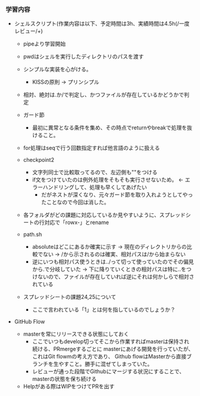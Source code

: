 ### 学習内容
- シェルスクリプト(作業内容は以下、予定時間は3h、実績時間は4.5h(/一度レビュー/+)
  - pipeより学習開始
  - pwdはシェルを実行したディレクトリのパスを渡す

  - シンプルな実装を心がける。
    - KISSの原則 -> プリンシプル
  - 相対、絶対は.か/で判定し、かつファイルが存在しているかどうかで判定
  - ガード節
    - 最初に異常となる条件を集め、その時点でreturnやbreakで処理を抜けること。

  - for処理はseqで行う回数指定すれば他言語のように扱える

  - checkpoint2
    - 文字列同士で比較取ってるので、左辺側も""をつける
    - if文をつけていたのは例外処理をそもそも実行させないため。
      <- エラーハンドリングして、処理も早くしてあげたい
      - だがネストが深くなり、元々ガード節を取り入れようとしてやったことなので今回は消した。
  
  - 各フォルダがどの課題に対応しているか見やすいように、スプレッドシートの行対応で「rowx-」とrename

  - path.sh
    - absoluteはどこにあるか確実に示す -> 現在のディレクトリからの比較でない
      -> /から示されるのは確実、相対パスは/から始まらない
    - 逆にいつも相対パス使うときは../って切って使っていたのでその偏見から.で分岐していた
      -> 下に降りていくときの相対パスは特に..をつけないので、ファイルが存在していれば逆にそれは何かしらで相対されている

  - スプレッドシートの課題24,25について
    - ここで言われている「1」とは何を指しているのでしょうか？


- GitHub Flow
  - masterを常にリリースできる状態にしておく
    - ここでいつもdevelop切ってそこから作業すればmasterは保持され続ける、PRmergeするごとに
      masterにあげる開発を行っていたが、これはGit flowmの考え方であり、
      Github flowはMasterから直接ブランチを生やすこと。勝手に混ぜてしまっていた。
    - レビューが通った段階でGithubにマージする状況にすることで、masterの状態を保ち続ける
  - Helpがある際はWIPをつけてPRを出す
